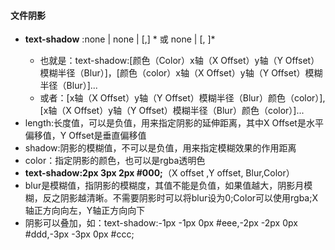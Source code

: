 #### 文件阴影

- **text-shadow** :none | <length> none | [<shadow>,] * <shadow> 或 none | <color> [,<color> ]*
  - 也就是：text-shadow:[颜色（Color）x轴（X Offset）y轴（Y Offset）模糊半径（Blur）]，[颜色（color）x轴（X Offset）y轴（Y Offset）模糊半径（Blur）]...
  - 或者：[x轴（X Offset）y轴（Y Offset）模糊半径（Blur）颜色（color）],[x轴（X Offset）y轴（Y Offset）模糊半径（Blur）颜色（color）]...
- length:长度值，可以是负值，用来指定阴影的延伸距离，其中X Offset是水平偏移值，Y Offset是垂直偏移值
- shadow:阴影的模糊值，不可以是负值，用来指定模糊效果的作用距离
- color：指定阴影的颜色，也可以是rgba透明色
- **text-shadow:2px 3px 2px #000;**（X offset  ,Y offset, Blur,Color）
- blur是模糊值，指阴影的模糊度，其值不能是负值，如果值越大，阴影月模糊，反之阴影越清晰。不需要阴影时可以将blur设为0;Color可以使用rgba;X轴正方向向左，Y轴正方向向下 
- 阴影可以叠加，如：text-shadow:-1px -1px 0px #eee,-2px -2px 0px #ddd,-3px -3px 0px #ccc;

